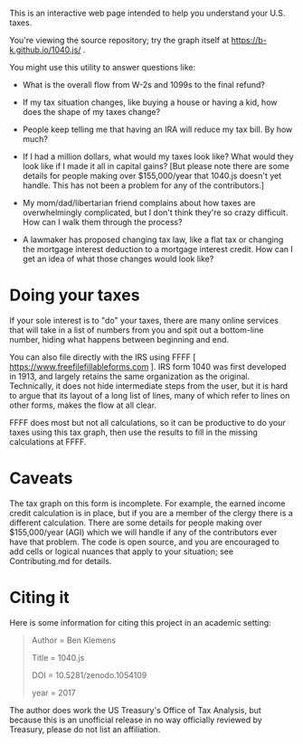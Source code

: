 This is an interactive web page intended to help you understand your U.S. taxes.

You're viewing the source repository; try the graph itself at https://b-k.github.io/1040.js/ .

You might use this utility to answer questions like:

* What is the overall flow from W-2s and 1099s to the final refund?

* If my tax situation changes, like buying a house or having a kid, how does the shape of my taxes change?

* People keep telling me that having an IRA will reduce my tax bill. By how much?

* If I had a million dollars, what would my taxes look like? What would they look like
if I made it all in capital gains? [But please note there are some details for people
making over $155,000/year that 1040.js doesn't yet handle. This has not been a problem for
any of the contributors.]

* My mom/dad/libertarian friend complains about how taxes are overwhelmingly complicated, but I don't
think they're so crazy difficult. How can I walk them through the process?

* A lawmaker has proposed changing tax law, like a flat tax or changing the mortgage
interest deduction to a mortgage interest credit. How can I get an idea of what those
changes would look like?

Doing your taxes
========

If your sole interest is to "do" your taxes, there are many online services that will
take in a list of numbers from you and spit out a bottom-line number, hiding what
happens between beginning and end.

You can also file directly with the IRS using FFFF [ https://www.freefilefillableforms.com ].
IRS form 1040 was first developed in 1913, and largely retains the same organization
as the original. Technically, it does not hide intermediate steps from the user, but
it is hard to argue that its layout of a long list of lines, many of which refer to
lines on other forms, makes the flow at all clear.

FFFF does most but not all calculations, so it can be productive to do your taxes
using this tax graph, then use the results to fill in the missing calculations at FFFF.

Caveats
========

The tax graph on this form is incomplete. For example, the earned income credit
calculation is in place, but if you are a member of the clergy there is a different
calculation. There are some details for people making over $155,000/year (AGI) which we
will handle if any of the contributors ever have that problem. The code is open source,
and you are encouraged to add cells or logical nuances that apply to your situation;
see Contributing.md for details.

Citing it
========
Here is some information for citing this project in an academic setting:

> Author = Ben Klemens
>
> Title = 1040.js
>
> DOI = 10.5281/zenodo.1054109
>
> year = 2017

The author does work the US Treasury's Office of Tax Analysis, but because this is an unofficial release in no way officially reviewed by Treasury, please do not list an affiliation.
